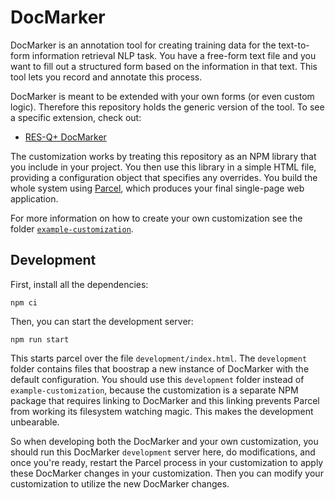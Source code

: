 DocMarker
=========

DocMarker is an annotation tool for creating training data for the text-to-form information retrieval NLP task. You have a free-form text file and you want to fill out a structured form based on the information in that text. This tool lets you record and annotate this process.

DocMarker is meant to be extended with your own forms (or even custom logic). Therefore this repository holds the generic version of the tool. To see a specific extension, check out:

- [RES-Q+ DocMarker](https://github.com/Jirka-Mayer/resq-doc-marker)

The customization works by treating this repository as an NPM library that you include in your project. You then use this library in a simple HTML file, providing a configuration object that specifies any overrides. You build the whole system using [Parcel](https://parceljs.org/), which produces your final single-page web application.

For more information on how to create your own customization see the folder [`example-customization`](example-customization).


## Development

First, install all the dependencies:

```
npm ci
```

Then, you can start the development server:

```
npm run start
```

This starts parcel over the file `development/index.html`. The `development` folder contains files that boostrap a new instance of DocMarker with the default configuration. You should use this `development` folder instead of `example-customization`, because the customization is a separate NPM package that requires linking to DocMarker and this linking prevents Parcel from working its filesystem watching magic. This makes the development unbearable.

So when developing both the DocMarker and your own customization, you should run this DocMarker `development` server here, do modifications, and once you're ready, restart the Parcel process in your customization to apply these DocMarker changes in your customization. Then you can modify your customization to utilize the new DocMarker changes. 
